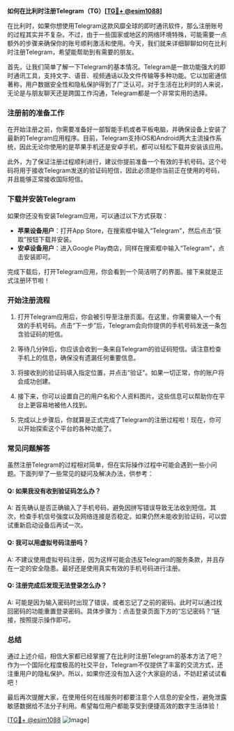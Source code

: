 **如何在比利时注册Telegram（TG）[[TG💪+ @esim1088](https://t.me/s/esim1088)]**

在比利时，如果你想使用Telegram这款风靡全球的即时通讯软件，那么注册账号的过程其实并不复杂。不过，由于一些国家或地区的网络环境特殊，可能需要一点额外的步骤来确保你的账号顺利激活和使用。今天，我们就来详细聊聊如何在比利时注册Telegram，希望能帮助到有需要的朋友。

首先，让我们简单了解一下Telegram的基本情况。Telegram是一款功能强大的即时通讯工具，支持文字、语音、视频通话以及文件传输等多种功能。它以加密通信著称，用户数据安全性和隐私保护得到了广泛认可。对于生活在比利时的人来说，无论是与朋友聊天还是跨国工作沟通，Telegram都是一个非常实用的选择。

### 注册前的准备工作

在开始注册之前，你需要准备好一部智能手机或者平板电脑，并确保设备上安装了最新的Telegram应用程序。目前，Telegram支持iOS和Android两大主流操作系统，因此无论你使用的是苹果手机还是安卓手机，都可以轻松下载并安装该应用。

此外，为了保证注册过程顺利进行，建议你提前准备一个有效的手机号码。这个号码将用于接收Telegram发送的验证码短信，因此必须是你当前正在使用的号码，并且能够正常接收国际短信。

### 下载并安装Telegram

如果你还没有安装Telegram应用，可以通过以下方式获取：

- **苹果设备用户**：打开App Store，在搜索框中输入“Telegram”，然后点击“获取”按钮下载并安装。
- **安卓设备用户**：进入Google Play商店，同样在搜索框中输入“Telegram”，点击安装即可。

完成下载后，打开Telegram应用，你会看到一个简洁明了的界面。接下来就是正式注册环节啦！

### 开始注册流程

1. 打开Telegram应用后，你会被引导至注册页面。在这里，你需要输入一个有效的手机号码。点击“下一步”后，Telegram会向你提供的手机号码发送一条包含验证码的短信。

2. 等待几分钟后，你应该会收到一条来自Telegram的验证码短信。请注意检查手机上的信息，确保没有遗漏任何重要信息。

3. 将接收到的验证码填入指定位置，并点击“验证”。如果一切正常，你的账户将会成功创建。

4. 接下来，你可以设置自己的用户名和个人资料图片。这些信息可以帮助你在平台上更容易地被他人找到。

5. 完成以上步骤后，你就算是正式完成了Telegram的注册过程啦！现在，你可以开始探索这个平台的各种功能了。

### 常见问题解答

虽然注册Telegram的过程相对简单，但在实际操作过程中可能会遇到一些小问题。下面列举了一些常见的疑问及解决办法，供参考：

#### Q: 如果我没有收到验证码怎么办？
A: 首先确认是否正确输入了手机号码，避免因拼写错误导致无法收到短信。其次，检查手机信号强度以及网络连接是否稳定。如果仍然未能收到验证码，可以尝试重新启动设备后再试一次。

#### Q: 我可以用虚拟号码注册吗？
A: 不建议使用虚拟号码注册，因为这样可能会违反Telegram的服务条款，并且存在一定的安全隐患。最好还是使用真实有效的手机号码进行注册。

#### Q: 注册完成后发现无法登录怎么办？
A: 可能是因为输入密码时出现了错误，或者忘记了之前的密码。此时可以通过找回密码的功能重置登录密码。具体步骤为：点击登录页面下方的“忘记密码？”链接，按照提示操作即可。

### 总结

通过上述介绍，相信大家都已经掌握了在比利时注册Telegram的基本方法了吧？作为一个国际化程度极高的社交平台，Telegram不仅提供了丰富的交流方式，还注重用户的隐私保护。所以，如果你还没有加入这个大家庭的话，不妨赶紧试试看吧！

最后再次提醒大家，在使用任何在线服务时都要注意个人信息的安全性，避免泄露敏感数据给不法分子利用。希望每位用户都能享受到便捷高效的数字生活体验！

[[TG💪+ @esim1088](https://t.me/s/esim1088) ![Image](https://i.postimg.cc/4NQfJmqS/Snipaste-2025-05-13-00-14-12.png)]